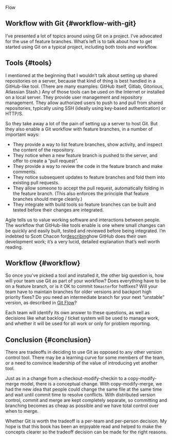 Flow

## Workflow with Git {#workflow-with-git}

I’ve presented a lot of topics around using Git on a project. I’ve advocated for the use of feature branches. What’s left is to talk about how to get started using Git on a typical project, including both tools and workflow.

## Tools {#tools}

I mentioned at the beginning that I wouldn’t talk about setting up shared repositories on a server, because that kind of thing is best handled in a GitHub-like tool. \(There are many examples: GitHub itself, Gitlab, Gitorious, Atlassian Stash.\) Any of those tools can be used on the Internet or installed on a local server. They provide user management and repository management. They allow authorized users to push to and pull from shared repositories, typically using SSH \(ideally using key-based authentication\) or HTTP/S.

So they take away a lot of the pain of setting up a server to host Git. But they also enable a Git workflow with feature branches, in a number of important ways:

* They provide a way to list feature branches, show activity, and inspect the content of the repository.
* They notice when a new feature branch is pushed to the server, and offer to create a “pull request”.
* They provide a way to review the code in the feature branch and make comments.
* They notice subsequent updates to feature branches and fold them into existing pull requests.
* They allow someone to accept the pull request, automatically folding in the feature branch. \(This also enforces the principle that feature branches should merge cleanly.\)
* They integrate with build tools so feature branches can be built and tested before their changes are integrated.

Agile tells us to value working software and interactions between people. The workflow that GitHub-like tools enable is one where small changes can be quickly and easily built, tested and reviewed before being integrated. I’m indebted to Scott Chacon for[describing](http://scottchacon.com/2011/08/31/github-flow.html)how GitHub does their own development work; it’s a very lucid, detailed explanation that’s well worth reading.

## Workflow {#workflow}

So once you’ve picked a tool and installed it, the other big question is, how will your team use Git as part of your workflow? Does everything have to be on a feature branch, or is it OK to commit to`master`for hotfixes? Will your team have to maintain branches for older versions and backport high priority fixes? Do you need an intermediate branch for your next “unstable” version, as described in [Git Flow](http://nvie.com/posts/a-successful-git-branching-model/)?

Each team will identify its own answer to these questions, as well as decisions like what backlog / ticket system will be used to manage work, and whether it will be used for all work or only for problem reporting.

## Conclusion {#conclusion}

There are tradeoffs in deciding to use Git as opposed to any other version control tool. There may be a learning curve for some members of the team, or a need to convince leadership of the value of introducing yet another tool.

Just as in a change from a checkout-modify-checkin to a copy-modify-merge model, there is a conceptual change. With copy-modify-merge, we had the new idea that people could change the same file at the same time and wait until commit time to resolve conflicts. With distributed version control, commit and merge are kept completely separate, so committing and branching becomes as cheap as possible and we have total control over when to merge.

Whether Git is worth the tradeoff is a per-team and per-person decision. My hope is that this book has been an enjoyable read and helped to make the concepts clearer so the tradeoff decision can be made for the right reasons.

